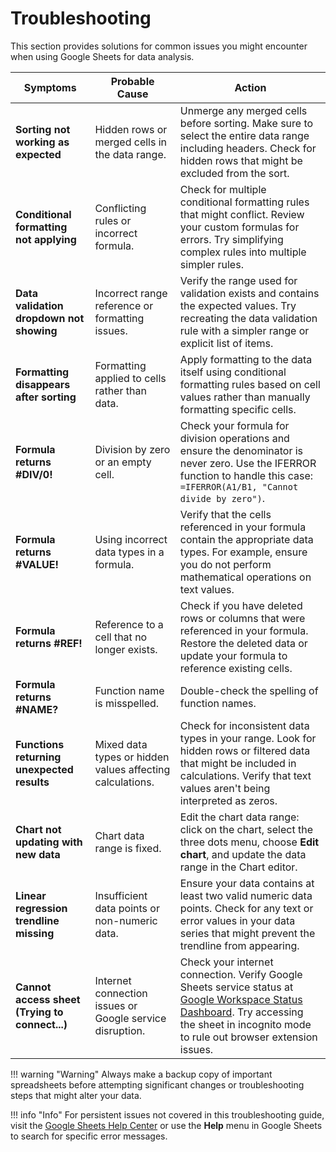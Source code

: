 # Troubleshooting

This section provides solutions for common issues you might encounter when using Google Sheets for data analysis.

| **Symptoms** | **Probable Cause** | **Action** |
|--------------|-------------------|------------|
| **Sorting not working as expected** | Hidden rows or merged cells in the data range. | Unmerge any merged cells before sorting. Make sure to select the entire data range including headers. Check for hidden rows that might be excluded from the sort. |
| **Conditional formatting not applying** | Conflicting rules or incorrect formula. | Check for multiple conditional formatting rules that might conflict. Review your custom formulas for errors. Try simplifying complex rules into multiple simpler rules. |
| **Data validation dropdown not showing** | Incorrect range reference or formatting issues. | Verify the range used for validation exists and contains the expected values. Try recreating the data validation rule with a simpler range or explicit list of items. |
| **Formatting disappears after sorting** | Formatting applied to cells rather than data. | Apply formatting to the data itself using conditional formatting rules based on cell values rather than manually formatting specific cells. |
| **Formula returns #DIV/0!** | Division by zero or an empty cell. | Check your formula for division operations and ensure the denominator is never zero. Use the IFERROR function to handle this case: `=IFERROR(A1/B1, "Cannot divide by zero")`. |
| **Formula returns #VALUE!** | Using incorrect data types in a formula. | Verify that the cells referenced in your formula contain the appropriate data types. For example, ensure you do not perform mathematical operations on text values. |
| **Formula returns #REF!** | Reference to a cell that no longer exists. | Check if you have deleted rows or columns that were referenced in your formula. Restore the deleted data or update your formula to reference existing cells. |
| **Formula returns #NAME?** | Function name is misspelled. | Double-check the spelling of function names. |
| **Functions returning unexpected results** | Mixed data types or hidden values affecting calculations. | Check for inconsistent data types in your range. Look for hidden rows or filtered data that might be included in calculations. Verify that text values aren't being interpreted as zeros. |
| **Chart not updating with new data** | Chart data range is fixed. | Edit the chart data range: click on the chart, select the three dots menu, choose **Edit chart**, and update the data range in the Chart editor. |
| **Linear regression trendline missing** | Insufficient data points or non-numeric data. | Ensure your data contains at least two valid numeric data points. Check for any text or error values in your data series that might prevent the trendline from appearing. |
| **Cannot access sheet (Trying to connect...)** | Internet connection issues or Google service disruption. | Check your internet connection. Verify Google Sheets service status at [Google Workspace Status Dashboard](https://www.google.com/appsstatus). Try accessing the sheet in incognito mode to rule out browser extension issues. |

!!! warning "Warning"
    Always make a backup copy of important spreadsheets before attempting significant changes or troubleshooting steps that might alter your data.

!!! info "Info"
    For persistent issues not covered in this troubleshooting guide, visit the [Google Sheets Help Center](https://support.google.com/docs/topic/9054603) or use the **Help** menu in Google Sheets to search for specific error messages. 